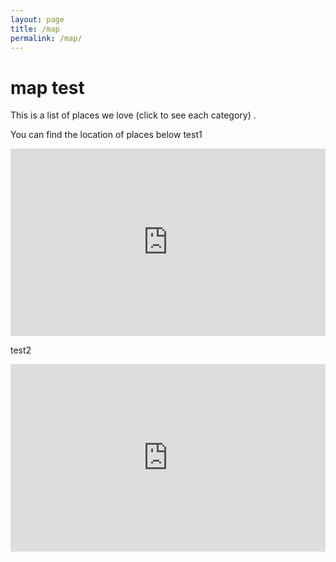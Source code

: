 ```yaml
---
layout: page
title: /map
permalink: /map/
---
```


# map test
This is a list of places we love (click to see each category) 
.


You can find the location of places below
test1
<iframe width="100%" height="300px" frameborder="0" allowfullscreen src="https://umap.openstreetmap.co/en/map/untitled-map_2508?scaleControl=true&miniMap=false&scrollWheelZoom=true&zoomControl=true&allowEdit=false&moreControl=false&searchControl=null&tilelayersControl=null&embedControl=false&datalayersControl=expanded&onLoadPanel=undefined&captionBar=true&datalayers=5282%2C5281&fullscreenControl=false&locateControl=null&editinosmControl=false"></iframe>

test2
<iframe width="100%" height="300px" frameborder="0" allowfullscreen src="https://umap.openstreetmap.co/en/map/placesneverends_2508?scaleControl=true&miniMap=false&scrollWheelZoom=true&zoomControl=true&allowEdit=false&moreControl=true&searchControl=true&tilelayersControl=false&embedControl=false&datalayersControl=expanded&onLoadPanel=caption&captionBar=true&datalayers=5282%2C5281&fullscreenControl=false&locateControl=null&editinosmControl=false&measureControl=false"></iframe>
